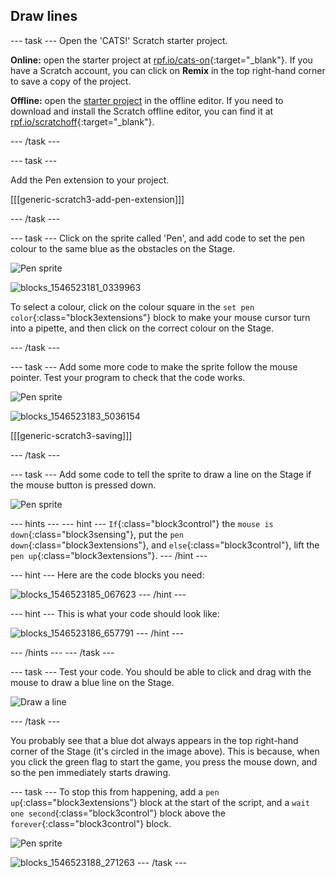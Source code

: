 ## Draw lines

--- task ---
Open the 'CATS!' Scratch starter project.

**Online:** open the starter project at [rpf.io/cats-on](http://rpf.io/cats-on){:target="_blank"}. If you have a Scratch account, you can click on **Remix** in the top right-hand corner to save a copy of the project.

**Offline:** open the [starter project](http://rpf.io/p/en/cats-go) in the offline editor. If you need to download and install the Scratch offline editor, you can find it at [rpf.io/scratchoff](http://rpf.io/scratchoff){:target="_blank"}.

--- /task ---

--- task ---

Add the Pen extension to your project.

[[[generic-scratch3-add-pen-extension]]]

--- /task ---

--- task ---
Click on the sprite called 'Pen', and add code to set the pen colour to the same blue as the obstacles on the Stage.

![Pen sprite](images/pen-sprite.png)

![blocks_1546523181_0339963](images/blocks_1546523181_0339963.png)

To select a colour, click on the colour square in the `set pen color`{:class="block3extensions"} block to make your mouse cursor turn into a pipette, and then click on the correct colour on the Stage.

--- /task ---

--- task ---
Add some more code to make the sprite follow the mouse pointer. Test your program to check that the code works.

![Pen sprite](images/pen-sprite.png)

![blocks_1546523183_5036154](images/blocks_1546523183_5036154.png)

[[[generic-scratch3-saving]]]

--- /task ---

--- task ---
Add some code to tell the sprite to draw a line on the Stage if the mouse button is pressed down.

![Pen sprite](images/pen-sprite.png)

--- hints ---
--- hint ---
`If`{:class="block3control"} the `mouse is down`{:class="block3sensing"}, put the `pen down`{:class="block3extensions"}, and `else`{:class="block3control"}, lift the `pen up`{:class="block3extensions"}.
--- /hint ---

--- hint ---
Here are the code blocks you need:

![blocks_1546523185_067623](images/blocks_1546523185_067623.png)
--- /hint ---

--- hint ---
This is what your code should look like:

![blocks_1546523186_657791](images/blocks_1546523186_657791.png)
--- /hint ---

--- /hints ---
--- /task ---

--- task ---
Test your code. You should be able to click and drag with the mouse to draw a blue line on the Stage.

![Draw a line](images/draw-a-line.png)

--- /task ---

You probably see that a blue dot always appears in the top right-hand corner of the Stage (it's circled in the image above). This is because, when you click the green flag to start the game, you press the mouse down, and so the pen immediately starts drawing.

--- task ---
To stop this from happening, add a `pen up`{:class="block3extensions"} block at the start of the script, and a `wait one second`{:class="block3control"} block above the `forever`{:class="block3control"} block.

![Pen sprite](images/pen-sprite.png)

![blocks_1546523188_271263](images/blocks_1546523188_271263.png)
--- /task ---
